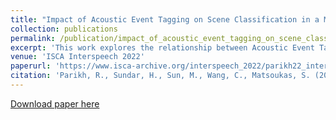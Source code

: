 ```yaml
---
title: "Impact of Acoustic Event Tagging on Scene Classification in a Multi-task Learning Framework"
collection: publications
permalink: /publication/impact_of_acoustic_event_tagging_on_scene_classification
excerpt: 'This work explores the relationship between Acoustic Event Tagging (AET) and Acoustic Scene Classification (ASC) in a multi-task learning framework. Through extensive empirical analysis, we demonstrate that using AET as an auxiliary task improves ASC performance through regularization, regardless of the event types or dataset size.'
venue: 'ISCA Interspeech 2022'
paperurl: 'https://www.isca-archive.org/interspeech_2022/parikh22_interspeech.pdf'
citation: 'Parikh, R., Sundar, H., Sun, M., Wang, C., Matsoukas, S. (2022) Impact of Acoustic Event Tagging on Scene Classification in a Multi-Task Learning Framework. Proc. Interspeech 2022, 4192-4196, doi: 10.21437/Interspeech.2022-10905'
---
```

[Download paper here](https://www.isca-archive.org/interspeech_2022/parikh22_interspeech.pdf)